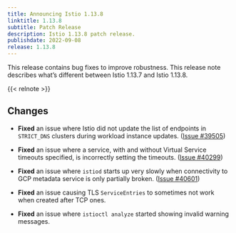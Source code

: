 ```yaml
---
title: Announcing Istio 1.13.8
linktitle: 1.13.8
subtitle: Patch Release
description: Istio 1.13.8 patch release.
publishdate: 2022-09-08
release: 1.13.8
---
```


This release contains bug fixes to improve robustness.
This release note describes what’s different between Istio 1.13.7 and Istio 1.13.8.

{{< relnote >}}

## Changes

- **Fixed** an issue where Istio did not update the list of endpoints in `STRICT_DNS` clusters during workload instance updates.  ([Issue #39505](https://github.com/istio/istio/issues/39505))

- **Fixed** an issue where a service, with and without Virtual Service timeouts specified,
  is incorrectly setting the timeouts.  ([Issue #40299](https://github.com/istio/istio/issues/40299))

- **Fixed** an issue where `istiod` starts up very slowly when
  connectivity to GCP metadata service is only partially broken.
  ([Issue #40601](https://github.com/istio/istio/issues/40601))

- **Fixed** an issue causing TLS `ServiceEntries` to sometimes not work when created after TCP ones.

- **Fixed** an issue where `istioctl analyze` started showing invalid warning messages.
